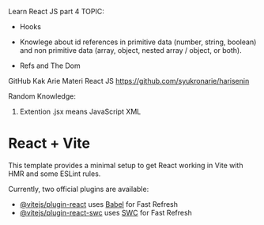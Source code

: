 Learn React JS part 4
TOPIC:

- Hooks

- Knowlege about id references in primitive data (number, string, boolean) and non primitive data (array, object, nested array / object, or both).

- Refs and The Dom

GitHub Kak Arie
Materi React JS
https://github.com/syukronarie/harisenin

Random Knowledge:

1. Extention .jsx means JavaScript XML

# React + Vite

This template provides a minimal setup to get React working in Vite with HMR and some ESLint rules.

Currently, two official plugins are available:

- [@vitejs/plugin-react](https://github.com/vitejs/vite-plugin-react/blob/main/packages/plugin-react/README.md) uses [Babel](https://babeljs.io/) for Fast Refresh
- [@vitejs/plugin-react-swc](https://github.com/vitejs/vite-plugin-react-swc) uses [SWC](https://swc.rs/) for Fast Refresh
